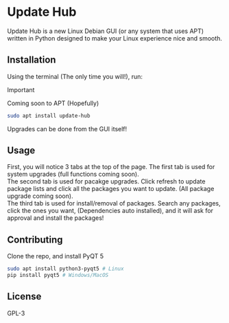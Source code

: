 # Update Hub

Update Hub is a new Linux Debian GUI (or any system that uses APT) written in Python designed to make your Linux experience nice and smooth.

## Installation
Using the terminal (The only time you will!), run:
> [!IMPORTANT]
> Coming soon to APT (Hopefully)
```sh
sudo apt install update-hub
```

Upgrades can be done from the GUI itself!

## Usage
First, you will notice 3 tabs at the top of the page. The first tab is used for system upgrades (full functions coming soon).
<br>
The second tab is used for pacakge upgrades. Click refresh to update package lists and click all the packages you want to update. (All package upgrade coming soon).
<br>
The third tab is used for install/removal of packages. Search any packages, click the ones you want, (Dependencies auto installed), and it will ask for approval and install the packages!<br>

## Contributing
Clone the repo, and install PyQT 5
```sh
sudo apt install python3-pyqt5 # Linux
pip install pyqt5 # Windows/MacOS
```

## License
GPL-3